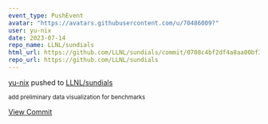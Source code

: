 ```yaml
---
event_type: PushEvent
avatar: "https://avatars.githubusercontent.com/u/70486009?"
user: yu-nix
date: 2023-07-14
repo_name: LLNL/sundials
html_url: https://github.com/LLNL/sundials/commit/0708c4bf2df4a8aa00bf3ef586f68010d52c5c7e
repo_url: https://github.com/LLNL/sundials
---
```


<a href='https://github.com/yu-nix' target='_blank'>yu-nix</a> pushed to <a href='https://github.com/LLNL/sundials' target='_blank'>LLNL/sundials</a>

<small>add preliminary data visualization for benchmarks</small>

<a href='https://github.com/LLNL/sundials/commit/0708c4bf2df4a8aa00bf3ef586f68010d52c5c7e' target='_blank'>View Commit</a>